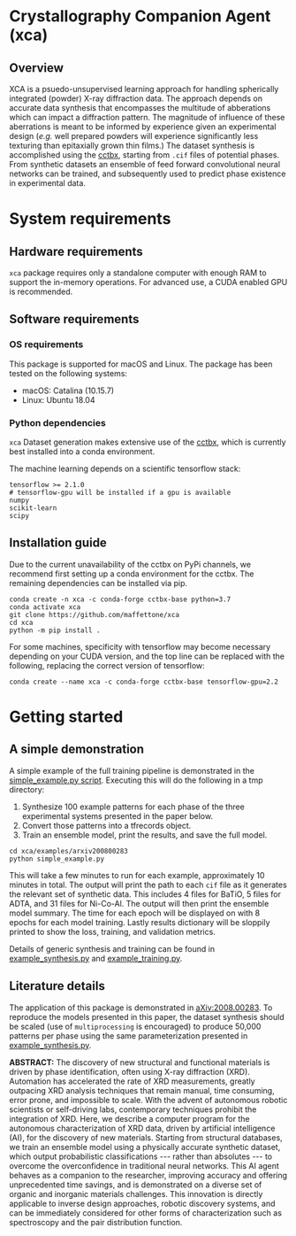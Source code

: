 # Crystallography Companion Agent (xca)

## Overview
XCA is a psuedo-unsupervised learning approach for handling spherically integrated (powder) X-ray diffraction data.
The approach depends on accurate data synthesis that encompasses the multitude of abberations which can impact a diffraction pattern. 
The magnitude of influence of these aberrations is meant to be informed by experience given an experimental design (*e.g.* 
well prepared powders will experience significantly less texturing than epitaxially grown thin films.)
The dataset synthesis is accomplished using the [cctbx](https://cctbx.github.io/), starting from `.cif` files of potential phases. 
From synthetic datasets an ensemble of feed forward convolutional neural networks can be trained, and subsequently used
to predict phase existence in experimental data. 

# System requirements
## Hardware requirements
`xca` package requires only a standalone computer with enough RAM to support the in-memory operations.
For advanced use, a CUDA enabled GPU is recommended. 

## Software requirements
### OS requirements
This package is supported for macOS and Linux. The package has been tested on the following systems:
- macOS: Catalina (10.15.7)
- Linux: Ubuntu 18.04

### Python dependencies 
`xca` Dataset generation makes extensive use of the [cctbx](https://cctbx.github.io/), 
which is currently best installed into a conda environment. 

The machine learning depends on a scientific tensorflow stack: 
```
tensorflow >= 2.1.0
# tensorflow-gpu will be installed if a gpu is available 
numpy
scikit-learn
scipy
``` 

## Installation guide
Due to the current unavailability of the cctbx on PyPi channels, we recommend first setting up a 
conda environment for the cctbx. The remaining dependencies can be installed via pip. 
```
conda create -n xca -c conda-forge cctbx-base python=3.7
conda activate xca
git clone https://github.com/maffettone/xca
cd xca
python -m pip install .
``` 
For some machines, specificity with tensorflow may become necessary depending on your CUDA version, and the top line can be replaced with the following, replacing the correct version of tensorflow:
```
conda create --name xca -c conda-forge cctbx-base tensorflow-gpu=2.2
```


# Getting started
## A simple demonstration 
A simple example of the full training pipeline is demonstrated in the
[simple_example.py script](xca/examples/arxiv200800283/simple_example.py). 
Executing this will do the following in a tmp directory:  
1. Synthesize 100 example patterns for each phase of the three experimental systems presented in the paper below.
2. Convert those patterns into a tfrecords object. 
3. Train an ensemble model, print the results, and save the full model.  

```
cd xca/examples/arxiv200800283
python simple_example.py
```

This will take a few minutes to run for each example, approximately 10 minutes in total. 
The output will print the path to each `cif` file as it generates the relevant set of synthetic data. This includes
4 files for BaTiO, 5 files for ADTA, and 31 files for Ni-Co-Al. The output will then print the ensemble model summary. 
The time for each epoch will be displayed on with 8 epochs for each model training. 
Lastly results dictionary will be sloppily printed to show the loss, training, and validation metrics. 


Details of generic synthesis and training can be found in 
[example_synthesis.py](xca/examples/arxiv200800283/example_synthesis.py) and 
[example_training.py](xca/examples/arxiv200800283/example_training.py).  

## Literature details 
The application of this package is demonstrated in [aXiv:2008.00283](https://arxiv.org/abs/2008.00283).
To reproduce the models presented in this paper, the dataset synthesis should be scaled (use of `multiprocessing` is 
encouraged) to produce 50,000 patterns per phase using the same parameterization presented in 
[example_synthesis.py](xca/examples/arxiv200800283/example_synthesis.py). 

**ABSTRACT:** The discovery of new structural and functional materials is driven by phase identification, often using X-ray diffraction (XRD). Automation has accelerated the rate of XRD measurements, greatly outpacing XRD analysis techniques that remain manual, time consuming, error prone, and impossible to scale. With the advent of autonomous robotic scientists or self-driving labs, contemporary techniques prohibit the integration of XRD. Here, we describe a computer program for the autonomous characterization of XRD data, driven by artificial intelligence (AI), for the discovery of new materials. Starting from structural databases, we train an ensemble model using a physically accurate synthetic dataset, which output probabilistic classifications --- rather than absolutes --- to overcome the overconfidence in traditional neural networks. This AI agent behaves as a companion to the researcher, improving accuracy and offering unprecedented time savings, and is demonstrated on a diverse set of organic and inorganic materials challenges. This innovation is directly applicable to inverse design approaches, robotic discovery systems, and can be immediately considered for other forms of characterization such as spectroscopy and the pair distribution function.

